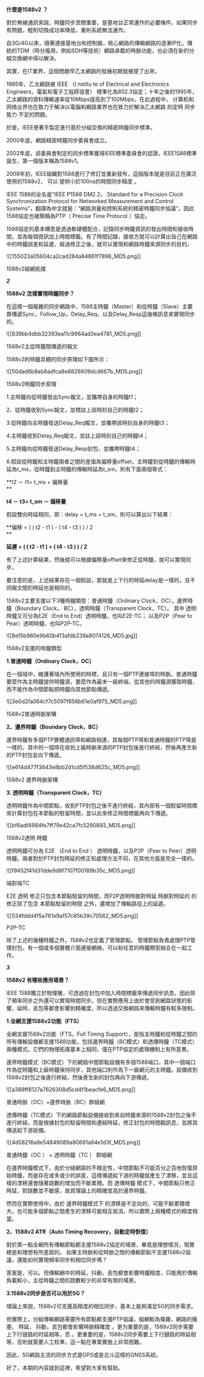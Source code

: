 **什麼是1588v2 ？**

  

對於無線通訊來說，時鐘同步至關重要，是基地台正常運作的必要條件。如果同步有問題，輕則切換成功率降低，重則系統無法運作。

  

自3G/4G以來，隨著連接基地台和控制器，核心網路的傳輸網路的逐漸IP化，傳統的TDM（時分複用，例如SDH等技術）網路承載的時脈功能，也必須在新的分組交換網中得以解決。  

  

其實，在IT業界，這個問題早乙太網路的發展初期就被提了出來。  

  

1985年，乙太網路被 IEEE （I nstitu te of Electrical and Electronics Engineers，電氣和電子工程師協會） 標準化為802.3協定；十年之後的1995年，乙太網路的資料傳輸速率從10Mbps提高到了100Mbps，在此過程中， 计算机和网络业界也在致力于解决以電腦和網路業界也在致力於解決乙太網路 的定時 同步能力 不足的問題。

  

於是，IEEE便著手製定進行基於分組交換的精密時鐘同步標準。  

  

2000年底，網路精密時鐘同步委員會成立。

  

2002年底，該委員會制定的同步標準獲得IEEE標準委員會的認證，IEEE1588標準誕生，第一個版本稱為1588v1。

  

2008年初，IEEE組織對1588進行了修訂並重新發布，這個版本就是目前正在廣泛使用的1588v2， 可以 提供小於100ns的時間同步精度 。

  

IEEE 1588的全名是“IEEE P1588 DM2.2， Standard for a Precision Clock Synchronization Protocol for Networked Measurement and Control Systems”，翻譯為中文就是：“網路測量和控制系統的精密時鐘同步協議”。因此1588協定也被簡稱為PTP（ Precise Time Protocol ）協定。

  

1588協定的基本構思是透過軟硬體配合，記錄同步時鐘資訊的發出時間和接收時間，並為每個資訊加上時間標籤。有了時間記錄，接收方就可以計算出自己在網路中的時鐘誤差和延遲，經過修正之後，就可以實現和網路時鐘來源同步的目的。

  

![[155023a05604ca2cad284a84861f7898_MD5.png]]

1588v2組網拓撲  

  

  

  

**_2_**

  

**1588v2 怎樣實現時鐘同步？**

  

在這樣一個複雜的同步網路中，1588主時鐘（Master）和從時鐘（Slave）主要靠傳遞Sync，Follow_Up，Delay_Req，以及Delay_Resp這幾條訊息來實現同步的。  

  

  

![[839bb4dbb32393ea11c9964ad3ea4781_MD5.png]]

1588v2主從時鐘間傳遞的報文

  

1588v2的時鐘具體的同步原理如下圖所示：  

  

![[50dad6b8ab8adfca8e8826609dcd667b_MD5.png]]

1588v2時鐘同步原理

  

1.主時鐘向從時鐘發出Sync報文，並攜帶自身的時鐘t1；  

  

2、從時鐘收到Sync報文，並標註上該時刻自己的時鐘t2；  

  

3.從時鐘向主時鐘發送Delay_Req報文，並攜帶該時刻自身的時鐘t3；  

  

4.主時鐘收到Delay_Req報文，並註上該時刻自己的時鐘t4；

  

5.主時鐘向從時鐘發送Delay_Resp封包，並攜帶時鐘t4；

  

6.假設從時鐘和主時鐘兩者之間的差值為偏移量offset，主時鐘到從時鐘的傳輸時延為t_ms，從時鐘到主時鐘的傳輸時延為t_sm，則有下面兩個等式：

  

**t2 － t1= t_ms + 偏移量  
**

**t4 － t3= t_sm － 偏移量**

假設雙向時延相同，即：delay = t_ms = t_sm，則可以算出以下結果：  

  

**偏移 = ( ( t2 - t1 ) - ( t4 - t3 ) ) / 2  
**

**延遲 = ( ( t2 - t1 ) + ( t4 - t3 ) ) / 2**

  

有了上述計算結果，然後就可以根據偏移量offset來修正從時鐘，就可以實現同步。  

  

要注意的是，上述結果存在一個假設，那就是上下行的時延delay是一樣的，且不同報文間的時延也是相同的。

  

1588v2主要支援以下3種時鐘類型：普通時鐘（Ordinary Clock，OC），邊界時鐘（Boundary Clock， BC），透明時鐘（Transparent Clock，TC）。 其中 透明時鐘又可分為E2E（End to End）透明時鐘，也叫E2E-TC； 以及P2P（Pear to Pear）透明時鐘，也叫P2P-TC。

  

![[8e15b980e9b60b4f3afdb239a8074126_MD5.jpg]]

1588v2支援的時鐘類型

  

**1.普通時鐘（Ordinary Clock，OC）**  

在一個域中，維護著域內所使用的時標，且只有一個PTP連接埠的時脈。普通時鐘要麼作為主時鐘提供時鐘源，要麼作為最末一級終端，從其他的時鐘源獲取時鐘，而不能作為中間節點把時鐘向其他節點傳遞。  

  

![[3e0d2fa064cf7c5097f656b61e0af975_MD5.png]]

1588v2普通時脈架構

  

**2、邊界時鐘（Boundary Clock，BC）**  

邊界時鐘有多個PTP實體通訊埠和網路相連，其每個PTP埠和普通時鐘的PTP埠是一樣的，其中的一個埠在收到上級時脈來源的PTP封包後進行終結，然後再產生新的PTP封包並向下傳遞。  

  

![[e614d477f3643e8bb2d1cd5f538d625c_MD5.png]]

1588v2 邊界時脈架構

  

**3. 透明時鐘（Transparent Clock，TC）**

透明時鐘作為中間節點，收到PTP封包之後不進行終結，其內部有一個駐留時間橋來計算封包在本節點的駐留時間，並以此來修正時間標籤再向下傳遞。  

  

![[bf6adf4984fe7ff79e42ca7fc5290893_MD5.png]]

1588v2透明 時鐘

  

透明時鐘可分為 E2E （End to End ） 透明時鐘，以及P2P（Peer to Peer）透明時鐘。兩者對於PTP封包時延的修正和處理方法不同，在其他方面是完全一樣的。  

  

![[f9452f41d31dde9d8f7107f00189b35c_MD5.png]]

端對端TC

  

E2E 透明 修正只包含本節點駐留的時間，而P2P透明時脈對時延 時脈對時延的 的修正除了包含 本節點駐留的時間 之外，還增加了傳輸路徑上的延遲。

  

![[534fddd4f5a761e9af57c85b39c70562_MD5.png]]

P2P-TC

  

除了上述的幾種時鐘之外，1588v2也定義了管理節點。 管理節點負責處理PTP管理封包，有一個或多個實體介面連接網絡，可以和任意的時鐘類型組合在一起工作。  

  

  

**_3_**

  

**1588v2 有哪些應用場景？**

  

IEEE 1588獨立於物理層，可透過在封包中加入時間標籤來傳遞同步訊息，因此除了頻率同步之外還可以實現時間同步。但在實際應用上由於會受到網路狀態的影響，延時，丟包等都會影響到精確度，所以透過交換網路來傳輸時鐘有較多限制。

  

**1.全網支援1588v2功能（FTS）**

全網支援1588v2功能（FTS，Full Timing Support），是指主時鐘和從時鐘之間的所有傳輸設備都支援1588功能，包括邊界時鐘（BC模式）和透傳時鐘（TC模式）兩種模式。它們的物理拓撲基本上相同，僅在PTP協定的處理機制上有所差異。

  

邊界時鐘模式（BC模式）下的網路中間節點設備有多個1588端口，其中一個端口作為從時鐘和上級時鐘保持同步，其他端口則作為下一級網元的主時鐘。設備收到1588v2封包之後進行終結，然後產生新的封包再向下游傳遞。

  

![[a388ff8127a7626308d5cd4f1beacfe6_MD5.png]]

普通時脈（OC）+邊界時脈（BC）群組網

  

透傳時鐘（TC模式）下的網路節點設備接收到來自時鐘來源的1588v2封包之後不進行終結，而是根據封包的駐留時間和連結時延，修正封包的時間戳訊息，並將其傳送給下游設備。  

  

![[4d58216a9e54849089a80691a64e1d3f_MD5.png]]

普通時鐘（OC ） + 透明時鐘（TC ） 群組網

  

在邊界時鐘模式下，由於分組網路的不穩定性，中間節點不可能百分之百地恢復原始時鐘，而是存在或多或少的誤差，這樣傳遞給下游的時鐘就產生了漂移，並且這樣的漂移還會隨著跳數的增加而不斷累積。而 透傳時鐘 模式下，中間節點只修正時延，對跳數並不敏感，故其理論上的精確度高於邊界時鐘。

  

然而在實際使用中，由於 邊界時鐘模式下 的漂移是不定向的，可能不斷累積增大，也可能多個節點之間產生的漂移可能相互抵消，所以實際上兩種模式的精度相當。

  

**2、1588v2 ATR（Auto Timing Recovery，自動定時恢復）**

對於第一點全網所有傳輸節點都支援1588v2協定的場景，畢竟是理想情況，現實總是和理想有所差距的。 如果主時脈和從時脈之間的傳輸節點不支援1588v2協議，還能如何實現頻率同步和相位同步嗎？  

  

答案是，可以。但傳輸網中的時延，抖動，丟包都會影響時鐘精度，只能用於傳輸負載較小，主從時鐘之間的跳數較少的非常有限的場景。  

  

**3.1588v2同步是否可以用於5G？**

理論上來說，1588v2可支援高精度的相位同步，基本上能夠滿足5G的同步需求。

  

但實際上，分組傳輸網路需要所有節點都支援PTP協議，組網較為複雜，網路的擁塞， 時延， 抖動，丟包都會影響時脈精確度 。更为重要的是，1588v2同步需要上下行链路的时延相等，否 。更重要的是，1588v2同步需要上下行鏈路的時延相等，否則就需要人工校準，這一點在專案實施上非常困難。  

  

因此，5G網路主流的同步方式是GPS或是北斗這樣的GNSS系統。

  

好了，本期的內容就到這裡，希望對大家有幫助。